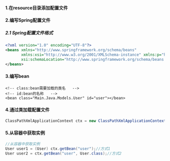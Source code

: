 #### 1.在resource目录添加配置文件

#### 2.编写Spring配置文件

#####  2.1 Spring配置文件格式

```xml
<?xml version="1.0" encoding="UTF-8"?>
<beans xmlns="http://www.springframework.org/schema/beans"
       xmlns:xsi="http://www.w3.org/2001/XMLSchema-instance" xmlns:p="http://www.springframework.org/schema/p"
       xsi:schemaLocation="http://www.springframework.org/schema/beans http://www.springframework.org/schema/beans/spring-beans.xsd">
</beans>
```

#### 3.编写bean

```
<!-- class:bean需要加载的类名   -->
<!-- id:bean的名称   -->
<bean class="Main.Java.Models.User" id="user"></bean>
```

#### 4.通过类加载配置文件

```java
ClassPathXmlApplicationContext ctx = new ClassPathXmlApplicationContext("applicationContext.xml");
```

#### 5.从容器中获取实例

```java
//从容器中获取实例
User user1 = (User) ctx.getBean("user");//方式1
User user2 = ctx.getBean("user", User.class);//方式2
```

